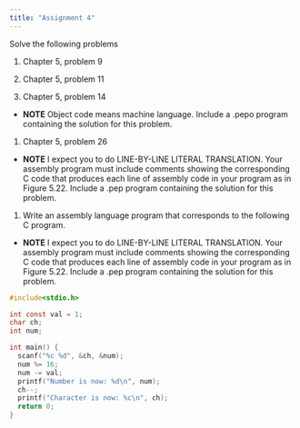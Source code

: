```yaml
---
title: "Assignment 4"
---
```


Solve the following problems

1. Chapter 5, problem 9

1. Chapter 5, problem 11

1. Chapter 5, problem 14
  * **NOTE** Object code means machine language. Include a .pepo program
    containing the solution for this problem.

1. Chapter 5, problem 26
  * **NOTE** I expect you to do LINE-BY-LINE LITERAL TRANSLATION. Your assembly
    program must include comments showing the corresponding C code that produces
    each line of assembly code in your program as in Figure 5.22. Include a .pep
    program containing the solution for this problem.

1. Write an assembly language program that corresponds to the following C
   program.
  * **NOTE** I expect you to do LINE-BY-LINE LITERAL TRANSLATION. Your assembly
    program must include comments showing the corresponding C code that produces
    each line of assembly code in your program as in Figure 5.22. Include a .pep
    program containing the solution for this problem.

```c
#include<stdio.h>

int const val = 1;
char ch;
int num;

int main() {
  scanf("%c %d", &ch, &num);
  num %= 16;
  num -= val;
  printf("Number is now: %d\n", num);
  ch--;
  printf("Character is now: %c\n", ch);
  return 0;
}
```
